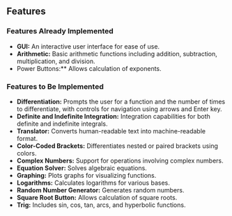 ## Features

### Features Already Implemented

- **GUI:** An interactive user interface for ease of use.
- **Arithmetic:** Basic arithmetic functions including addition, subtraction, multiplication, and division.
- Power Buttons:** Allows calculation of exponents.

### Features to Be Implemented

- **Differentiation:** Prompts the user for a function and the number of times to differentiate, with controls for navigation using arrows and Enter key.
- **Definite and Indefinite Integration:** Integration capabilities for both definite and indefinite integrals.
- **Translator:** Converts human-readable text into machine-readable format.
- **Color-Coded Brackets:** Differentiates nested or paired brackets using colors.
- **Complex Numbers:** Support for operations involving complex numbers.
- **Equation Solver:** Solves algebraic equations.
- **Graphing:** Plots graphs for visualizing functions.
- **Logarithms:** Calculates logarithms for various bases.
- **Random Number Generator:** Generates random numbers.
- **Square Root Button:** Allows calculation of square roots.
- **Trig:** Includes sin, cos, tan, arcs, and hyperbolic functions.

